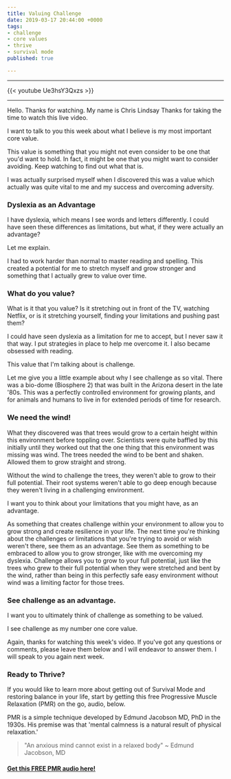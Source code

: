 ```yaml
---
title: Valuing Challenge
date: 2019-03-17 20:44:00 +0000
tags:
- challenge
- core values
- thrive
- survival mode
published: true

---
```

***
{{< youtube Ue3hsY3Qxzs >}}
***

Hello. Thanks for watching. My name is Chris Lindsay Thanks for taking the time to watch this live video.

I want to talk to you this week about what I believe is my most important core value.

This value is something that you might not even consider to be one that you'd want to hold. In fact, it might be one that you might want to consider avoiding. Keep watching to find out what that is.

I was actually surprised myself when I discovered this was a value which actually was quite vital to me and my success and overcoming adversity.

### Dyslexia as an Advantage

I have dyslexia, which means I see words and letters differently. I could have seen these differences as limitations, but what, if they were actually an advantage?

Let me explain.

I had to work harder than normal to master reading and spelling. This created a potential for me to stretch myself and grow stronger and something that I actually grew to value over time.

### What do you value?

What is it that you value? Is it stretching out in front of the TV, watching Netflix, or is it stretching yourself, finding your limitations and pushing past them?

I could have seen dyslexia as a limitation for me to accept, but I never saw it that way. I put strategies in place to help me overcome it. I also became obsessed with reading.

This value that I'm talking about is challenge.

Let me give you a little example about why I see challenge as so vital.
There was a bio-dome (Biosphere 2) that was built in the Arizona desert in the late '80s. This was a perfectly controlled environment for growing plants, and for animals and humans to live in for extended periods of time for research.

### We need the wind!

What they discovered was that trees would grow to a certain height within this environment before toppling over. Scientists were quite baffled by this initially until they worked out that the one thing that this environment was missing was wind.
The trees needed the wind to be bent and shaken. Allowed them to grow straight and strong.

Without the wind to challenge the trees, they weren't able to grow to their full potential. Their root systems weren't able to go deep enough because they weren't living in a challenging environment.

I want you to think about your limitations that you might have, as an advantage.

As something that creates challenge within your environment to allow you to grow strong and create resilience in your life.
The next time you're thinking about the challenges or limitations that you're trying to avoid or wish weren't there, see them as an advantage. See them as something to be embraced to allow you to grow stronger, like with me overcoming my dyslexia. Challenge allows you to grow to your full potential, just like the trees who grew to their full potential when they were stretched and bent by the wind, rather than being in this perfectly safe easy environment without wind was a limiting factor for those trees.

### See challenge as an advantage.

I want you to ultimately think of challenge as something to be valued.

I see challenge as my number one core value.

Again, thanks for watching this week's video. If you've got any questions or comments, please leave them below and I will endeavor to answer them. I will speak to you again next week.

### Ready to Thrive?

If you would like to learn more about getting out of Survival Mode and restoring balance in your life, start by getting this free Progressive Muscle Relaxation (PMR) on the go, audio, below.

PMR is a simple technique developed by Edmund Jacobson MD, PhD in the 1930s. His premise was that 'mental calmness is a natural result of physical relaxation.'

> "An anxious mind cannot exist in a relaxed body" \~ Edmund Jacobson, MD

#### [Get this FREE PMR audio here!](https://fearextinguishers.com/)